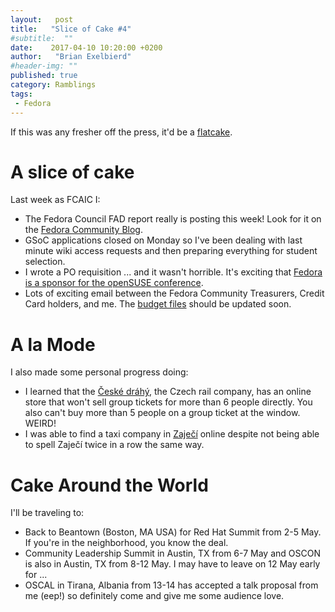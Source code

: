 ```yaml
---
layout:   post
title:   "Slice of Cake #4"
#subtitle:  ""
date:    2017-04-10 10:20:00 +0200
author:   "Brian Exelbierd"
#header-img: ""
published: true
category: Ramblings
tags:
 - Fedora
---
```


If this was any fresher off the press, it'd be a [flatcake](http://starwars.wikia.com/wiki/Flatcake).

# A slice of cake

Last week as FCAIC I:

- The Fedora Council FAD report really is posting this week! Look for it on the [Fedora Community Blog](https://communityblog.fedoraproject.org/).
- GSoC applications closed on Monday so I've been dealing with last minute wiki access requests and then preparing everything for student selection.
- I wrote a PO requisition ... and it wasn't horrible.  It's exciting that [Fedora is a sponsor for the openSUSE conference](https://twitter.com/openSUSE/status/849252526524424194).
- Lots of exciting email between the Fedora Community Treasurers, Credit Card holders, and me.  The [budget files](https://pagure.io/fork/bex/fedora-budget/blob/master/f/FY18/ledger) should be updated soon.

# A la Mode

I also made some personal progress doing:

- I learned that the [České dráhý](http://www.cd.cz), the Czech rail company, has an online store that won't sell group tickets for more than 6 people directly.  You also can't buy more than 5 people on a group ticket at the window.  WEIRD!
- I was able to find a taxi company in [Zaječí](https://en.wikipedia.org/wiki/Zaje%C4%8D%C3%AD) online despite not being able to spell Zaječí twice in a row the same way.

# Cake Around the World

I'll be traveling to:

- Back to Beantown (Boston, MA USA) for Red Hat Summit from 2-5 May.  If you're in the neighborhood, you know the deal.
- Community Leadership Summit in Austin, TX from 6-7 May and OSCON is also in Austin, TX from 8-12 May. I may have to leave on 12 May early for ...
- OSCAL in Tirana, Albania from 13-14 has accepted a talk proposal from me (eep!) so definitely come and give me some audience love.
